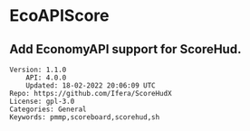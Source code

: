 # EcoAPIScore
## Add EconomyAPI support for ScoreHud.
```properties
Version: 1.1.0
    API: 4.0.0
    Updated: 18-02-2022 20:06:09 UTC
Repo: https://github.com/Ifera/ScoreHudX
License: gpl-3.0
Categories: General
Keywords: pmmp,scoreboard,scorehud,sh
```